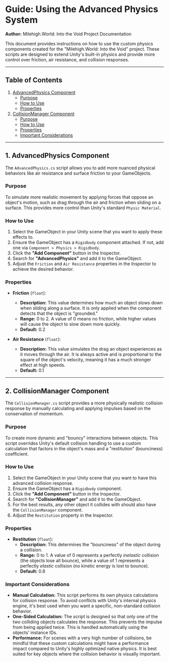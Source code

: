 # Guide: Using the Advanced Physics System

**Author:** Milehigh.World: Into the Void Project Documentation

This document provides instructions on how to use the custom physics components created for the "Milehigh.World: Into the Void" project. These scripts are designed to extend Unity's built-in physics and provide more control over friction, air resistance, and collision responses.

---

## Table of Contents
1.  [AdvancedPhysics Component](#1-advancedphysics-component)
    *   [Purpose](#purpose)
    *   [How to Use](#how-to-use)
    *   [Properties](#properties)
2.  [CollisionManager Component](#2-collisionmanager-component)
    *   [Purpose](#purpose-1)
    *   [How to Use](#how-to-use-1)
    *   [Properties](#properties-1)
    *   [Important Considerations](#important-considerations)

---

## 1. AdvancedPhysics Component

The `AdvancedPhysics.cs` script allows you to add more nuanced physical behaviors like air resistance and surface friction to your GameObjects.

### Purpose
To simulate more realistic movement by applying forces that oppose an object's motion, such as drag through the air and friction when sliding on a surface. This provides more control than Unity's standard `Physic Material`.

### How to Use
1.  Select the GameObject in your Unity scene that you want to apply these effects to.
2.  Ensure the GameObject has a `Rigidbody` component attached. If not, add one via `Component > Physics > Rigidbody`.
3.  Click the **"Add Component"** button in the Inspector.
4.  Search for **"AdvancedPhysics"** and add it to the GameObject.
5.  Adjust the `Friction` and `Air Resistance` properties in the Inspector to achieve the desired behavior.

### Properties

*   **Friction** (`float`):
    *   **Description:** This value determines how much an object slows down when sliding along a surface. It is only applied when the component detects that the object is "grounded."
    *   **Range:** 0 to 2. A value of 0 means no friction, while higher values will cause the object to slow down more quickly.
    *   **Default:** 0.2

*   **Air Resistance** (`float`):
    *   **Description:** This value simulates the drag an object experiences as it moves through the air. It is always active and is proportional to the square of the object's velocity, meaning it has a much stronger effect at high speeds.
    *   **Default:** 0.1

---

## 2. CollisionManager Component

The `CollisionManager.cs` script provides a more physically realistic collision response by manually calculating and applying impulses based on the conservation of momentum.

### Purpose
To create more dynamic and "bouncy" interactions between objects. This script overrides Unity's default collision handling to use a custom calculation that factors in the object's mass and a "restitution" (bounciness) coefficient.

### How to Use
1.  Select the GameObject in your Unity scene that you want to have this advanced collision response.
2.  Ensure the GameObject has a `Rigidbody` component.
3.  Click the **"Add Component"** button in the Inspector.
4.  Search for **"CollisionManager"** and add it to the GameObject.
5.  For the best results, any other object it collides with should also have the `CollisionManager` component.
6.  Adjust the `Restitution` property in the Inspector.

### Properties

*   **Restitution** (`float`):
    *   **Description:** This determines the "bounciness" of the object during a collision.
    *   **Range:** 0 to 1. A value of 0 represents a perfectly *inelastic* collision (the objects lose all bounce), while a value of 1 represents a perfectly *elastic* collision (no kinetic energy is lost to bounce).
    *   **Default:** 0.8

### Important Considerations

*   **Manual Calculation:** This script performs its own physics calculations for collision response. To avoid conflicts with Unity's internal physics engine, it's best used when you want a specific, non-standard collision behavior.
*   **One-Sided Calculation:** The script is designed so that only one of the two colliding objects calculates the response. This prevents the impulse from being applied twice. This is handled automatically using the objects' instance IDs.
*   **Performance:** For scenes with a very high number of collisions, be mindful that these custom calculations might have a performance impact compared to Unity's highly optimized native physics. It is best suited for key objects where the collision behavior is visually important.
